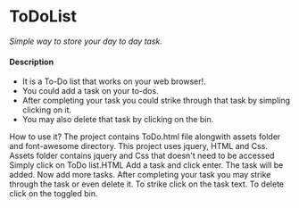 # ToDoList # 
*Simple way to store your day to day task.*


#### Description 
+ It is a To-Do list that works on your web browser!.
+ You could add a task on your to-dos.
+ After completing your task you could strike through that task by simpling clicking on it.
+ You may also delete that task by clicking on the bin.

How to use it?
The project contains ToDo.html file alongwith assets folder and font-awesome directory.
This project uses jquery, HTML and Css.
Assets folder contains jquery and Css that doesn't need to be accessed
Simply click on ToDo list.HTML
Add a task and click enter.
The task will be added.
Now add more tasks.
After completing your task you may strike through the task or even delete it.
To strike click on the task text.
To delete click on the toggled bin.
